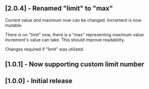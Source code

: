 ## [2.0.4] - Renamed "limit" to "max"

Current value and maximum now can be changed. Increment is now mutable.

There is no "limit" now, there is a "max" representing maximum value increment's value can take. This should improve readability.

Changes required if "limit" was utilized.

## [1.0.1] - Now supporting custom limit number

## [1.0.0] - Initial release
